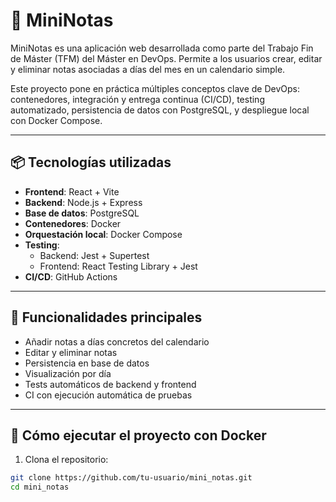 # 📝 MiniNotas

MiniNotas es una aplicación web desarrollada como parte del Trabajo Fin de Máster (TFM) del Máster en DevOps. Permite a los usuarios crear, editar y eliminar notas asociadas a días del mes en un calendario simple.

Este proyecto pone en práctica múltiples conceptos clave de DevOps: contenedores, integración y entrega continua (CI/CD), testing automatizado, persistencia de datos con PostgreSQL, y despliegue local con Docker Compose.

---

## 📦 Tecnologías utilizadas

- **Frontend**: React + Vite
- **Backend**: Node.js + Express
- **Base de datos**: PostgreSQL
- **Contenedores**: Docker
- **Orquestación local**: Docker Compose
- **Testing**:
  - Backend: Jest + Supertest
  - Frontend: React Testing Library + Jest
- **CI/CD**: GitHub Actions

---

## 🚀 Funcionalidades principales

- Añadir notas a días concretos del calendario
- Editar y eliminar notas
- Persistencia en base de datos
- Visualización por día
- Tests automáticos de backend y frontend
- CI con ejecución automática de pruebas

---

## 🐳 Cómo ejecutar el proyecto con Docker

1. Clona el repositorio:

```bash
git clone https://github.com/tu-usuario/mini_notas.git
cd mini_notas